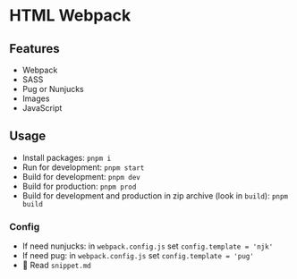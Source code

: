 # HTML Webpack

## Features

* Webpack
* SASS
* Pug or Nunjucks
* Images
* JavaScript

## Usage

* Install packages: `pnpm i`
* Run for development: `pnpm start`
* Build for development: `pnpm dev`
* Build for production: `pnpm prod`
* Build for development and production in zip archive (look in `build`): `pnpm build`

### Config

* If need nunjucks: in `webpack.config.js` set `config.template = 'njk'`
* If need pug: in `webpack.config.js` set `config.template = 'pug'`
* 🎁 Read `snippet.md`

